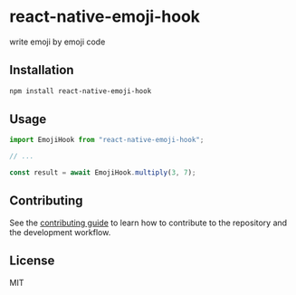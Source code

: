 # react-native-emoji-hook

write emoji by emoji code

## Installation

```sh
npm install react-native-emoji-hook
```

## Usage

```js
import EmojiHook from "react-native-emoji-hook";

// ...

const result = await EmojiHook.multiply(3, 7);
```

## Contributing

See the [contributing guide](CONTRIBUTING.md) to learn how to contribute to the repository and the development workflow.

## License

MIT

